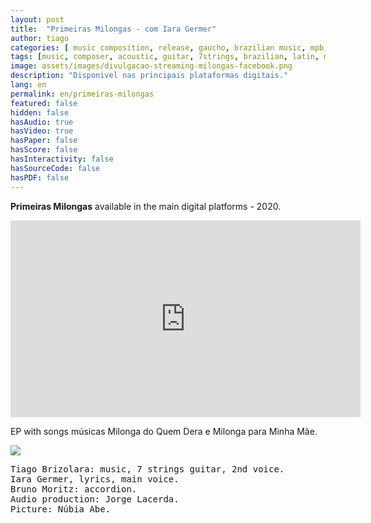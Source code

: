 ```yaml
---
layout: post
title:  "Primeiras Milongas - com Iara Germer"
author: tiago
categories: [ music composition, release, gaucho, brazilian music, mpb, florianopolis, song, songwriter ]
tags: [music, composer, acoustic, guitar, 7strings, brazilian, latin, mpb]
image: assets/images/divulgacao-streaming-milongas-facebook.png
description: "Disponivel nas principais plataformas digitais."
lang: en
permalink: en/primeiras-milongas
featured: false
hidden: false
hasAudio: true
hasVideo: true
hasPaper: false
hasScore: false
hasInteractivity: false
hasSourceCode: false
hasPDF: false
---
```


**Primeiras Milongas** available in the main digital platforms - 2020.

<iframe width="560" height="315" src="https://www.youtube.com/watch?v=CrE1tkR07eM&list=OLAK5uy_kZZkjN5tuIRKJpKxKmXH7-SNr795D1ubQ" frameborder="0" allow="accelerometer; autoplay; clipboard-write; encrypted-media; gyroscope; picture-in-picture" allowfullscreen></iframe>

EP with songs músicas Milonga do Quem Dera e Milonga para Minha Mãe.

<img src="{{ site.baseurl }}/assets/images/primeiras-milongas-mosaico.jpeg">

<pre>
Tiago Brizolara: music, 7 strings guitar, 2nd voice.
Iara Germer, lyrics, main voice.
Bruno Moritz: accordion.
Audio production: Jorge Lacerda.
Picture: Núbia Abe.
</pre>